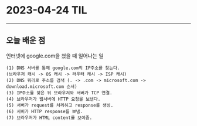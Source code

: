 # 2023-04-24 TIL

---

## 오늘 배운 점

인터넷에 google.com을 쳤을 때 일어나는 일

```
(1) DNS 서버를 통해 google.com의 IP주소를 찾는다. 
(브라우저 캐시 -> OS 캐시 -> 라우터 캐시 -> ISP 캐시)
(2) DNS 쿼리로 주소를 검색 (. -> .com -> microsoft.com -> download.microsoft.com 순서)
(3) IP주소를 찾은 뒤 브라우저와 서버가 TCP 연결.
(4) 브라우저가 웹서버에 HTTP 요청을 보낸다.
(5) 서버가 request를 처리하고 response를 생성.
(6) 서버가 HTTP response를 보냄.
(7) 브라우저가 HTML content를 보여줌.
```